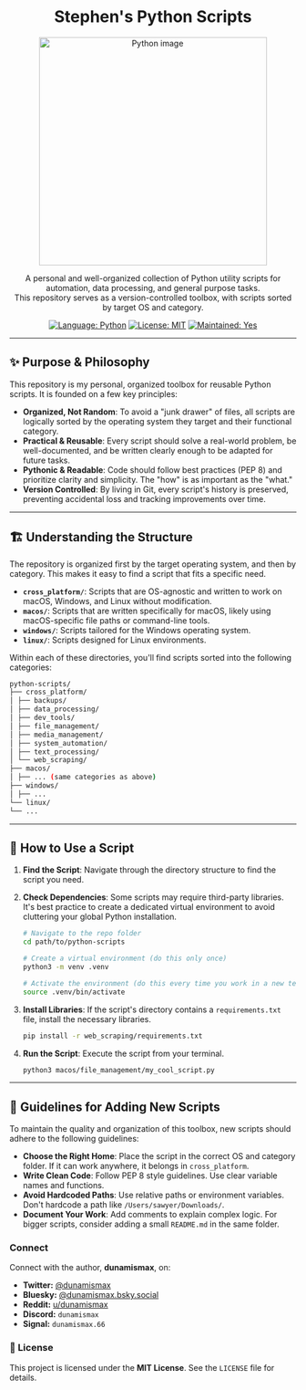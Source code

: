 <h1 align="center">Stephen's Python Scripts</h1>

<p align="center">
  <img src="https://miro.medium.com/v2/resize:fit:1400/0*zcSuumXX6eUkk4mO" alt="Python image" width="400">
</p>

<p align="center">
  A personal and well-organized collection of Python utility scripts for automation, data processing, and general purpose tasks.
  <br />
  This repository serves as a version-controlled toolbox, with scripts sorted by target OS and category.
</p>

<p align="center">
  <a href="https://www.python.org/"><img src="https://img.shields.io/badge/Language-Python-3776AB?style=flat-square&logo=python&logoColor=white" alt="Language: Python"></a>
  <a href="https://github.com/stephenvsawyer/python-scripts/blob/main/LICENSE"><img src="https://img.shields.io/badge/License-MIT-yellow.svg?style=flat-square" alt="License: MIT"></a>
  <a href="#"><img src="https://img.shields.io/badge/Maintained-Yes-brightgreen.svg?style=flat-square" alt="Maintained: Yes"></a>
</p>

---

## ✨ Purpose & Philosophy

This repository is my personal, organized toolbox for reusable Python scripts. It is founded on a few key principles:

- **Organized, Not Random**: To avoid a "junk drawer" of files, all scripts are logically sorted by the operating system they target and their functional category.
- **Practical & Reusable**: Every script should solve a real-world problem, be well-documented, and be written clearly enough to be adapted for future tasks.
- **Pythonic & Readable**: Code should follow best practices (PEP 8) and prioritize clarity and simplicity. The "how" is as important as the "what."
- **Version Controlled**: By living in Git, every script's history is preserved, preventing accidental loss and tracking improvements over time.

---

## 🏗️ Understanding the Structure

The repository is organized first by the target operating system, and then by category. This makes it easy to find a script that fits a specific need.

- **`cross_platform/`**: Scripts that are OS-agnostic and written to work on macOS, Windows, and Linux without modification.
- **`macos/`**: Scripts that are written specifically for macOS, likely using macOS-specific file paths or command-line tools.
- **`windows/`**: Scripts tailored for the Windows operating system.
- **`linux/`**: Scripts designed for Linux environments.

Within each of these directories, you'll find scripts sorted into the following categories:

```sh
python-scripts/
├── cross_platform/
│ ├── backups/
│ ├── data_processing/
│ ├── dev_tools/
│ ├── file_management/
│ ├── media_management/
│ ├── system_automation/
│ ├── text_processing/
│ └── web_scraping/
├── macos/
│ ├── ... (same categories as above)
├── windows/
│ ├── ...
└── linux/
└── ...
```

---

## 🚀 How to Use a Script

1. **Find the Script**: Navigate through the directory structure to find the script you need.
2. **Check Dependencies**: Some scripts may require third-party libraries. It's best practice to create a dedicated virtual environment to avoid cluttering your global Python installation.

   ```sh
   # Navigate to the repo folder
   cd path/to/python-scripts

   # Create a virtual environment (do this only once)
   python3 -m venv .venv

   # Activate the environment (do this every time you work in a new terminal)
   source .venv/bin/activate
   ```

3. **Install Libraries**: If the script's directory contains a `requirements.txt` file, install the necessary libraries.

   ```sh
   pip install -r web_scraping/requirements.txt
   ```

4. **Run the Script**: Execute the script from your terminal.

   ```sh
   python3 macos/file_management/my_cool_script.py
   ```

---

## 🤝 Guidelines for Adding New Scripts

To maintain the quality and organization of this toolbox, new scripts should adhere to the following guidelines:

- **Choose the Right Home**: Place the script in the correct OS and category folder. If it can work anywhere, it belongs in `cross_platform`.
- **Write Clean Code**: Follow PEP 8 style guidelines. Use clear variable names and functions.
- **Avoid Hardcoded Paths**: Use relative paths or environment variables. Don't hardcode a path like `/Users/sawyer/Downloads/`.
- **Document Your Work**: Add comments to explain complex logic. For bigger scripts, consider adding a small `README.md` in the same folder.

### Connect

Connect with the author, **dunamismax**, on:

- **Twitter:** [@dunamismax](https://twitter.com/dunamismax)
- **Bluesky:** [@dunamismax.bsky.social](https://bsky.app/profile/dunamismax.bsky.social)
- **Reddit:** [u/dunamismax](https://www.reddit.com/user/dunamismax)
- **Discord:** `dunamismax`
- **Signal:** `dunamismax.66`

### 📜 License

This project is licensed under the **MIT License**. See the `LICENSE` file for details.
